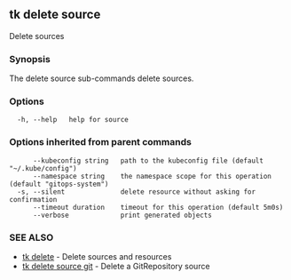 ## tk delete source

Delete sources

### Synopsis

The delete source sub-commands delete sources.

### Options

```
  -h, --help   help for source
```

### Options inherited from parent commands

```
      --kubeconfig string   path to the kubeconfig file (default "~/.kube/config")
      --namespace string    the namespace scope for this operation (default "gitops-system")
  -s, --silent              delete resource without asking for confirmation
      --timeout duration    timeout for this operation (default 5m0s)
      --verbose             print generated objects
```

### SEE ALSO

* [tk delete](tk_delete.md)	 - Delete sources and resources
* [tk delete source git](tk_delete_source_git.md)	 - Delete a GitRepository source


